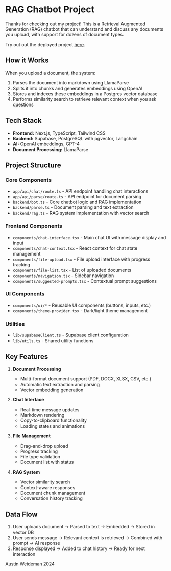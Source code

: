 # RAG Chatbot Project

Thanks for checking out my project! This is a Retrieval Augmented Generation (RAG) chatbot that can understand and discuss any documents you upload, with support for dozens of document types.

Try out out the deployed project [here](https://rag-chatbot-pearl.vercel.app/).

## How it Works

When you upload a document, the system:

1. Parses the document into markdown using LlamaParse
2. Splits it into chunks and generates embeddings using OpenAI
3. Stores and indexes these embeddings in a Postgres vector database
4. Performs similarity search to retrieve relevant context when you ask questions

## Tech Stack

- **Frontend:** Next.js, TypeScript, Tailwind CSS
- **Backend:** Supabase, PostgreSQL with pgvector, Langchain
- **AI:** OpenAI embeddings, GPT-4
- **Document Processing:** LlamaParse

## Project Structure

### Core Components

- `app/api/chat/route.ts` - API endpoint handling chat interactions
- `app/api/parse/route.ts` - API endpoint for document parsing
- `backend/bot.ts` - Core chatbot logic and RAG implementation
- `backend/parse.ts` - Document parsing and text extraction
- `backend/rag.ts` - RAG system implementation with vector search

### Frontend Components

- `components/chat-interface.tsx` - Main chat UI with message display and input
- `components/chat-context.tsx` - React context for chat state management
- `components/file-upload.tsx` - File upload interface with progress tracking
- `components/file-list.tsx` - List of uploaded documents
- `components/navigation.tsx` - Sidebar navigation
- `components/suggested-prompts.tsx` - Contextual prompt suggestions

### UI Components

- `components/ui/*` - Reusable UI components (buttons, inputs, etc.)
- `components/theme-provider.tsx` - Dark/light theme management

### Utilities

- `lib/supabaseClient.ts` - Supabase client configuration
- `lib/utils.ts` - Shared utility functions

## Key Features

1. **Document Processing**
   - Multi-format document support (PDF, DOCX, XLSX, CSV, etc.)
   - Automatic text extraction and parsing
   - Vector embedding generation

2. **Chat Interface**
   - Real-time message updates
   - Markdown rendering
   - Copy-to-clipboard functionality
   - Loading states and animations

3. **File Management**
   - Drag-and-drop upload
   - Progress tracking
   - File type validation
   - Document list with status

4. **RAG System**
   - Vector similarity search
   - Context-aware responses
   - Document chunk management
   - Conversation history tracking

## Data Flow

1. User uploads document → Parsed to text → Embedded → Stored in vector DB
2. User sends message → Relevant context is retrieved → Combined with prompt → AI response
3. Response displayed → Added to chat history → Ready for next interaction


Austin Weideman
2024